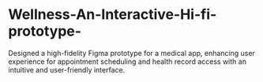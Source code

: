 # Wellness-An-Interactive-Hi-fi-prototype-
Designed a high-fidelity Figma prototype for a medical app, enhancing user experience for appointment scheduling and health record access with an intuitive and user-friendly interface.
